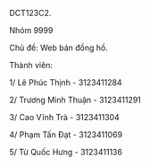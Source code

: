 DCT123C2.

Nhóm 9999

Chủ đề: Web bán đồng hồ.

Thành viên:

1/ Lê Phúc Thịnh - 3123411284

2/ Trương Minh Thuận - 3123411291

3/ Cao Vĩnh Trà - 3123411304

4/ Phạm Tấn Đạt - 3123411069

5/ Từ Quốc Hưng - 3123411136
